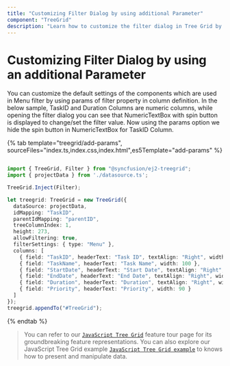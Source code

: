 ```yaml
---
title: "Customizing Filter Dialog by using additional Parameter"
component: "TreeGrid"
description: "Learn how to customize the filter dialog in Tree Grid by using an additional Parameter."
---
```


# Customizing Filter Dialog by using an additional Parameter

You can customize the default settings of the components which are used in Menu filter by using params of filter property in column definition.
In the below sample, TaskID and Duration Columns are numeric columns, while opening the filter dialog you can see that NumericTextBox with spin button is displayed to change/set the filter value. Now using the params option we hide the spin button in NumericTextBox for TaskID Column.

{% tab template="treegrid/add-params", sourceFiles="index.ts,index.css,index.html",es5Template="add-params" %}

```typescript

import { TreeGrid, Filter } from "@syncfusion/ej2-treegrid";
import { projectData } from './datasource.ts';

TreeGrid.Inject(Filter);

let treegrid: TreeGrid = new TreeGrid({
  dataSource: projectData,
  idMapping: "TaskID",
  parentIdMapping: "parentID",
  treeColumnIndex: 1,
  height: 273,
  allowFiltering: true,
  filterSettings: { type: "Menu" },
  columns: [
    { field: "TaskID", headerText: "Task ID", textAlign: "Right", width: 70, filter: { params: { showSpinButton: false } } },
    { field: "TaskName", headerText: "Task Name", width: 100 },
    { field: "StartDate", headerText: "Start Date", textAlign: "Right", width: 90, format: { skeleton: "yMd", type: "date" } },
    { field: "EndDate", headerText: "End Date", textAlign: "Right", width: 90, format: { skeleton: "yMd", type: "date" } },
    { field: "Duration", headerText: "Duration", textAlign: "Right", width: 90 },
    { field: "Priority", headerText: "Priority", width: 90 }
  ]
});
treegrid.appendTo("#TreeGrid");

```

{% endtab %}

> You can refer to our [`JavaScript Tree Grid`](https://www.syncfusion.com/javascript-ui-controls/js-tree-grid) feature tour page for its groundbreaking feature representations. You can also explore our JavaScript Tree Grid example [`JavaScript Tree Grid example`](https://ej2.syncfusion.com/demos/#/material/tree-grid/treegrid-overview.html) to knows how to present and manipulate data.